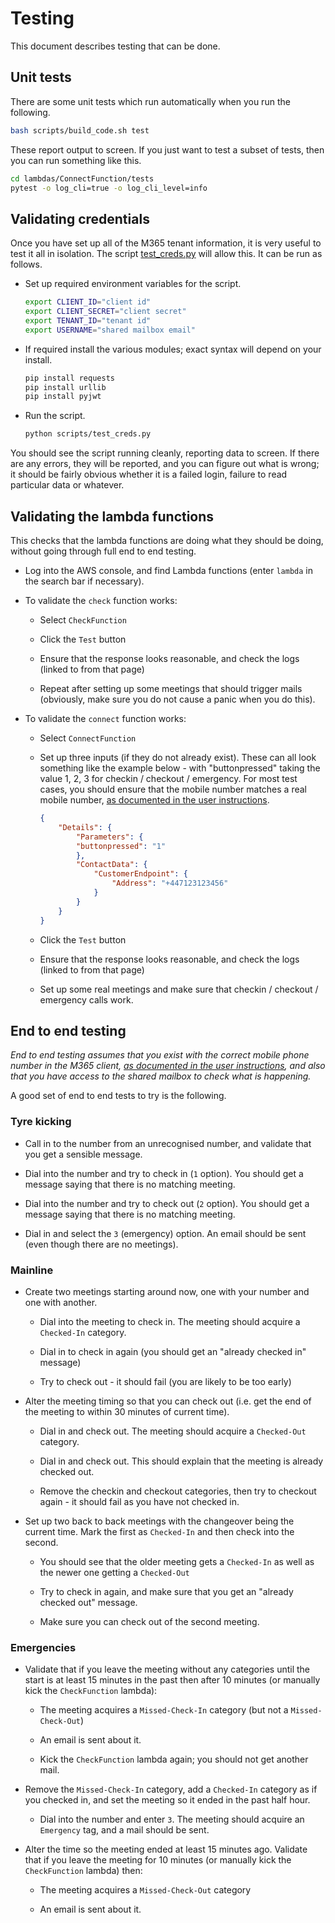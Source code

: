 # Testing

This document describes testing that can be done.

## Unit tests

There are some unit tests which run automatically when you run the following.

~~~bash
bash scripts/build_code.sh test
~~~

These report output to screen. If you just want to test a subset of tests, then you can run something like this.

~~~bash
cd lambdas/ConnectFunction/tests
pytest -o log_cli=true -o log_cli_level=info
~~~

## Validating credentials

Once you have set up all of the M365 tenant information, it is very useful to test it all in isolation. The script [test_creds.py](../scripts/test_creds.py) will allow this. It can be run as follows.

- Set up required environment variables for the script.

    ~~~bash
    export CLIENT_ID="client id"
    export CLIENT_SECRET="client secret"
    export TENANT_ID="tenant id"
    export USERNAME="shared mailbox email"
    ~~~

- If required install the various modules; exact syntax will depend on your install.

    ~~~bash
    pip install requests
    pip install urllib
    pip install pyjwt
    ~~~

- Run the script.

    ~~~bash
    python scripts/test_creds.py
    ~~~

You should see the script running cleanly, reporting data to screen. If there are any errors, they will be reported, and you can figure out what is wrong; it should be fairly obvious whether it is a failed login, failure to read particular data or whatever.

## Validating the lambda functions

This checks that the lambda functions are doing what they should be doing, without going through full end to end testing.

- Log into the AWS console, and find Lambda functions (enter `lambda` in the search bar if necessary).

- To validate the `check` function works:

    - Select `CheckFunction`

    - Click the `Test` button

    - Ensure that the response looks reasonable, and check the logs (linked to from that page)

    - Repeat after setting up some meetings that should trigger mails (obviously, make sure you do not cause a panic when you do this).

- To validate the `connect` function works:

    - Select `ConnectFunction`

    - Set up three inputs (if they do not already exist). These can all look something like the example below - with "buttonpressed" taking the value 1, 2, 3 for checkin / checkout / emergency. For most test cases, you should ensure that the mobile number matches a real mobile number, [as documented in the user instructions](user.md#configuring-user-accounts).

        ~~~json
        {
            "Details": {
                "Parameters": {
                "buttonpressed": "1"
                },
                "ContactData": {
                    "CustomerEndpoint": {
                        "Address": "+447123123456"
                    }
                }
            }
        }
        ~~~

    - Click the `Test` button

    - Ensure that the response looks reasonable, and check the logs (linked to from that page)

    - Set up some real meetings and make sure that checkin / checkout / emergency calls work.

## End to end testing

*End to end testing assumes that you exist with the correct mobile phone number in the M365 client, [as documented in the user instructions](user.md#configuring-user-accounts), and also that you have access to the shared mailbox to check what is happening.*

A good set of end to end tests to try is the following.

### Tyre kicking

- Call in to the number from an unrecognised number, and validate that you get a sensible message.

- Dial into the number and try to check in (`1` option). You should get a message saying that there is no matching meeting.

- Dial into the number and try to check out (`2` option). You should get a message saying that there is no matching meeting.

- Dial in and select the `3` (emergency) option. An email should be sent (even though there are no meetings).

### Mainline

- Create two meetings starting around now, one with your number and one with another.

    - Dial into the meeting to check in. The meeting should acquire a `Checked-In` category.

    - Dial in to check in again (you should get an "already checked in" message)

    - Try to check out - it should fail (you are likely to be too early)

- Alter the meeting timing so that you can check out (i.e. get the end of the meeting to within 30 minutes of current time).

    - Dial in and check out. The meeting should acquire a `Checked-Out` category.

    - Dial in and check out. This should explain that the meeting is already checked out.

    - Remove the checkin and checkout categories, then try to checkout again - it should fail as you have not checked in.

- Set up two back to back meetings with the changeover being the current time. Mark the first as `Checked-In` and then check into the second.

    - You should see that the older meeting gets a `Checked-In` as well as the newer one getting a `Checked-Out`

    - Try to check in again, and make sure that you get an "already checked out" message.

    - Make sure you can check out of the second meeting.

### Emergencies

- Validate that if you leave the meeting without any categories until the start is at least 15 minutes in the past then after 10 minutes (or manually kick the `CheckFunction` lambda):

    - The meeting acquires a `Missed-Check-In` category (but not a `Missed-Check-Out`)

    - An email is sent about it.

    - Kick the `CheckFunction` lambda again; you should not get another mail.

- Remove the `Missed-Check-In` category, add a `Checked-In` category as if you checked in, and set the meeting so it ended in the past half hour.

    - Dial into the number and enter `3`. The meeting should acquire an `Emergency` tag, and a mail should be sent.

- Alter the time so the meeting ended at least 15 minutes ago. Validate that if you leave the meeting for 10 minutes (or manually kick the `CheckFunction` lambda) then:

    - The meeting acquires a `Missed-Check-Out` category

    - An email is sent about it.

